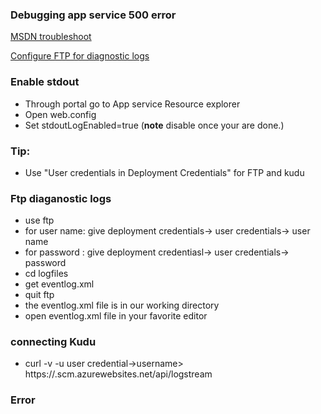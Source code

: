 ### Debugging app service 500 error

[MSDN troubleshoot](https://docs.microsoft.com/en-us/aspnet/core/host-and-deploy/azure-apps/troubleshoot?view=aspnetcore-2.2#aspnet-core-module-stdout-log)

[Configure FTP for diagnostic logs](https://danielhillebrand.com/2017/08/configure-ftp-account-to-download-azure-diagnostics-logs/)

### Enable stdout
* Through portal go to App service Resource explorer
* Open web.config
* Set stdoutLogEnabled=true (__note__ disable once your are done.)

### Tip:
* Use "User credentials in Deployment Credentials" for FTP and kudu

### Ftp diaganostic logs
* use ftp <ftp address copied from dashboard>
* for user name: give deployment credentials-> user credentials-> user name
* for password : give deployment credentiasl-> user credentials-> password
* cd logfiles
* get eventlog.xml
* quit ftp
* the eventlog.xml file is in our working directory
* open eventlog.xml file in your favorite editor

### connecting Kudu
* curl -v -u <deployment->user credential->username> https://<sitename>.scm.azurewebsites.net/api/logstream


### Error